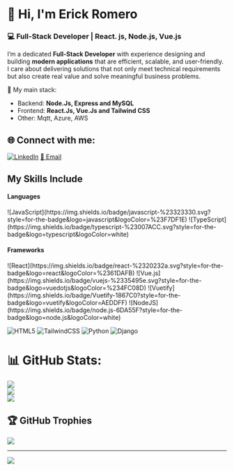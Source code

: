 # 👋 Hi, I'm Erick Romero

### 💻 Full-Stack Developer | React. js, Node.js, Vue.js 

I’m a dedicated **Full-Stack Developer** with experience designing and building **modern applications** that are efficient, scalable, and user-friendly.  
I care about delivering solutions that not only meet technical requirements but also create real value and solve meaningful business problems.  

🔷 My main stack:  
- Backend: **Node.Js, Express and MySQL**
- Frontend: **React.Js, Vue.Js and Tailwind CSS**
- Other: Mqtt, Azure, AWS


## 🌐 Connect with me:
[![LinkedIn](https://img.shields.io/badge/LinkedIn-%230077B5.svg?logo=linkedin&logoColor=white)](https://linkedin.com/in/bryant-ponce/) 
[📧 Email](mailto:bryant_ponce@outlook.com)

## My Skills Include

<h4> Languages </h4>
<span> 
![JavaScript](https://img.shields.io/badge/javascript-%23323330.svg?style=for-the-badge&logo=javascript&logoColor=%23F7DF1E)
![TypeScript](https://img.shields.io/badge/typescript-%23007ACC.svg?style=for-the-badge&logo=typescript&logoColor=white)
</span>

<h4> Frameworks </h4>
<span>
  ![React](https://img.shields.io/badge/react-%2320232a.svg?style=for-the-badge&logo=react&logoColor=%2361DAFB)
![Vue.js](https://img.shields.io/badge/vuejs-%2335495e.svg?style=for-the-badge&logo=vuedotjs&logoColor=%234FC08D)
![Vuetify](https://img.shields.io/badge/Vuetify-1867C0?style=for-the-badge&logo=vuetify&logoColor=AEDDFF)
![NodeJS](https://img.shields.io/badge/node.js-6DA55F?style=for-the-badge&logo=node.js&logoColor=white)
</span>



![HTML5](https://img.shields.io/badge/html5-%23E34F26.svg?style=for-the-badge&logo=html5&logoColor=white)
![TailwindCSS](https://img.shields.io/badge/tailwindcss-%2338B2AC.svg?style=for-the-badge&logo=tailwind-css&logoColor=white)
![Python](https://img.shields.io/badge/python-3670A0?style=for-the-badge&logo=python&logoColor=ffdd54)
![Django](https://img.shields.io/badge/django-%23092E20.svg?style=for-the-badge&logo=django&logoColor=white)

# 📊 GitHub Stats:
![](https://github-readme-stats.vercel.app/api?username=bryantGit&theme=radical&hide_border=false&include_all_commits=true&count_private=true)<br/>
![](https://github-readme-streak-stats.herokuapp.com/?user=bryantGit&theme=radical&hide_border=false)<br/>
![](https://github-readme-stats.vercel.app/api/top-langs/?username=bryantGit&theme=radical&hide_border=false&layout=compact)

## 🏆 GitHub Trophies
![](https://github-profile-trophy.vercel.app/?username=bryantGit&theme=radical&no-frame=true&no-bg=true&margin-w=4)

---
[![](https://visitcount.itsvg.in/api?id=bryantGit&icon=5&color=6)](https://visitcount.itsvg.in)
